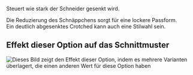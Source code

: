 Steuert wie stark der Schneider gesenkt wird.

Die Reduzierung des Schnäppchens sorgt für eine lockere Passform.\
Ein deutlich abgesenktes Crotched kann auch eine Stilwahl sein.

## Effekt dieser Option auf das Schnittmuster

![Dieses Bild zeigt den Effekt dieser Option, indem es mehrere Varianten überlagert, die einen anderen Wert für diese Option haben](paco_crotchdrop_sample.svg "Effekt dieser Option auf das Schnittmuster")
